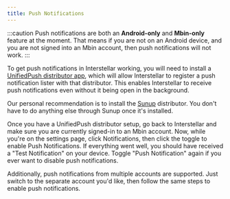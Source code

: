 ```yaml
---
title: Push Notifications
---
```


:::caution
Push notifications are both an **Android-only** and **Mbin-only** feature at the moment. That means if you are not on an Android device, and you are not signed into an Mbin account, then push notifications will not work.
:::

To get push notifications in Interstellar working, you will need to install a [UnifiedPush distributor app](https://unifiedpush.org/users/distributors/), which will allow Interstellar to register a push notification lister with that distributor. This enables Interstellar to receive push notifications even without it being open in the background.

Our personal recommendation is to install the [Sunup](https://unifiedpush.org/users/distributors/sunup/) distributor. You don't have to do anything else through Sunup once it's installed.

Once you have a UnifiedPush distributor setup, go back to Interstellar and make sure you are currently signed-in to an Mbin account. Now, while you're on the settings page, click Notifications, then click the toggle to enable Push Notifications. If everything went well, you should have received a "Test Notification" on your device. Toggle "Push Notification" again if you ever want to disable push notifications.

Additionally, push notifications from multiple accounts are supported. Just switch to the separate account you'd like, then follow the same steps to enable push notifications.
